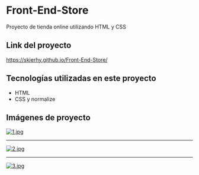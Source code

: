 # Front-End-Store

Proyecto de tienda online utilizando HTML y CSS

## Link del proyecto

<https://skierhy.github.io/Front-End-Store/>

## Tecnologías utilizadas en este proyecto

-   HTML
-   CSS y normalize

## Imágenes de proyecto

[![1.jpg](https://i.postimg.cc/SsDHgRrJ/1.jpg)](https://postimg.cc/7GJB6xjk)

---

[![2.jpg](https://i.postimg.cc/zvv66Ntp/2.jpg)](https://postimg.cc/BPWmPrG1)

---

[![3.jpg](https://i.postimg.cc/xjpWHk8Z/3.jpg)](https://postimg.cc/fkX2QRx7)
